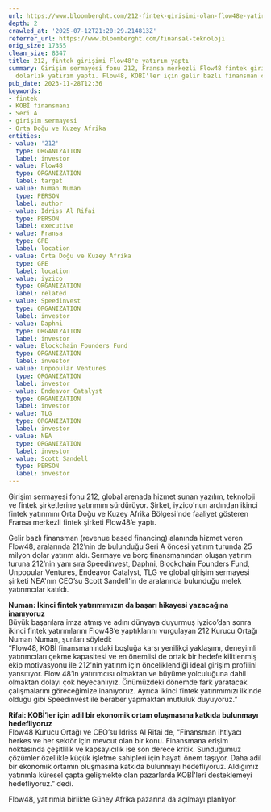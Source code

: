 ```yaml
---
url: https://www.bloomberght.com/212-fintek-girisimi-olan-flow48e-yatirim-yapti-2342849
depth: 2
crawled_at: '2025-07-12T21:20:29.214813Z'
referrer_url: https://www.bloomberght.com/finansal-teknoloji
orig_size: 17355
clean_size: 8347
title: 212, fintek girişimi Flow48'e yatırım yaptı
summary: Girişim sermayesi fonu 212, Fransa merkezli Flow48 fintek girişimine 25 milyon
  dolarlık yatırım yaptı. Flow48, KOBİ'ler için gelir bazlı finansman çözümleri sunuyor.
pub_date: 2023-11-28T12:36
keywords:
- fintek
- KOBİ finansmanı
- Seri A
- girişim sermayesi
- Orta Doğu ve Kuzey Afrika
entities:
- value: '212'
  type: ORGANIZATION
  label: investor
- value: Flow48
  type: ORGANIZATION
  label: target
- value: Numan Numan
  type: PERSON
  label: author
- value: Idriss Al Rifai
  type: PERSON
  label: executive
- value: Fransa
  type: GPE
  label: location
- value: Orta Doğu ve Kuzey Afrika
  type: GPE
  label: location
- value: iyzico
  type: ORGANIZATION
  label: related
- value: Speedinvest
  type: ORGANIZATION
  label: investor
- value: Daphni
  type: ORGANIZATION
  label: investor
- value: Blockchain Founders Fund
  type: ORGANIZATION
  label: investor
- value: Unpopular Ventures
  type: ORGANIZATION
  label: investor
- value: Endeavor Catalyst
  type: ORGANIZATION
  label: investor
- value: TLG
  type: ORGANIZATION
  label: investor
- value: NEA
  type: ORGANIZATION
  label: investor
- value: Scott Sandell
  type: PERSON
  label: investor
---
```



Girişim sermayesi fonu 212, global arenada hizmet sunan yazılım, teknoloji ve fintek şirketlerine yatırımını sürdürüyor. Şirket, iyzico'nun ardından ikinci fintek yatırımını Orta Doğu ve Kuzey Afrika Bölgesi'nde faaliyet gösteren Fransa merkezli fintek şirketi Flow48’e yaptı.

Gelir bazlı finansman (revenue based financing) alanında hizmet veren Flow48, aralarında 212’nin de bulunduğu Seri A öncesi yatırım turunda 25 milyon dolar yatırım aldı. Sermaye ve borç finansmanından oluşan yatırım turuna 212’nin yanı sıra Speedinvest, Daphni, Blockchain Founders Fund, Unpopular Ventures, Endeavor Catalyst, TLG ve global girişim sermayesi şirketi NEA'nın CEO’su Scott Sandell'in de aralarında bulunduğu melek yatırımcılar katıldı.

**Numan: İkinci fintek yatırımımızın da başarı hikayesi yazacağına inanıyoruz**  
Büyük başarılara imza atmış ve adını dünyaya duyurmuş iyzico’dan sonra ikinci fintek yatırımlarını Flow48’e yaptıklarını vurgulayan 212 Kurucu Ortağı Numan Numan, şunları söyledi:  
“Flow48, KOBİ finansmanındaki boşluğa karşı yenilikçi yaklaşımı, deneyimli yatırımcıları çekme kapasitesi ve en önemlisi de ortak bir hedefe kilitlenmiş ekip motivasyonu ile 212'nin yatırım için önceliklendiği ideal girişim profilini yansıtıyor. Flow 48’in yatırımcısı olmaktan ve büyüme yolculuğuna dahil olmaktan dolayı çok heyecanlıyız. Önümüzdeki dönemde fark yaratacak çalışmalarını göreceğimize inanıyoruz. Ayrıca ikinci fintek yatırımımızı ilkinde olduğu gibi Speedinvest ile beraber yapmaktan mutluluk duyuyoruz.”

**Rifai: KOBİ’ler için adil bir ekonomik ortam oluşmasına katkıda bulunmayı hedefliyoruz**  
Flow48 Kurucu Ortağı ve CEO’su Idriss Al Rifai de, “Finansman ihtiyacı herkes ve her sektör için mevcut olan bir konu. Finansmana erişim noktasında çeşitlilik ve kapsayıcılık ise son derece kritik. Sunduğumuz çözümler özellikle küçük işletme sahipleri için hayati önem taşıyor. Daha adil bir ekonomik ortamın oluşmasına katkıda bulunmayı hedefliyoruz. Aldığımız yatırımla küresel çapta gelişmekte olan pazarlarda KOBİ'leri desteklemeyi hedefliyoruz.” dedi.

Flow48, yatırımla birlikte Güney Afrika pazarına da açılmayı planlıyor.